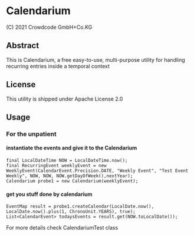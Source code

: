 # Calendarium

(C) 2021 Crowdcode GmbH+Co.KG

## Abstract

This is Calendarium, a free easy-to-use, multi-purpose utility for handling recurring entries inside
a temporal context

## License

This utility is shipped under Apache License 2.0 

## Usage

### For the unpatient

#### instantiate the events and give it to the Calendarium

```
final LocalDateTime NOW = LocalDateTime.now();
final RecurringEvent weeklyEvent = new WeeklyEvent(CalendarEvent.Precision.DATE, "Weekly Event", "Test Event Weekly", NOW, NOW, NOW.getDayOfWeek(),nextYear);
Calendarium probe1 = new Calendarium(weeklyEvent);
```

#### get you stuff done by calendarium

```
EventMap result = probe1.createCalendar(LocalDate.now(), LocalDate.now().plus(1, ChronoUnit.YEARS), true);
List<CalendarEvent> todaysEvents = result.get(NOW.toLocalDate());
```

For more details check CalendariumTest class